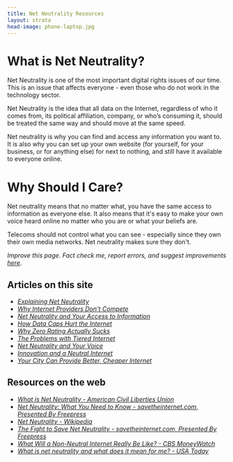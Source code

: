 ```yaml
---
title: Net Neutrality Resources
layout: strata
head-image: phone-laptop.jpg
---
```


# What is Net Neutrality?
Net Neutrality is one of the most important digital rights issues of our time. This is an issue that affects everyone - even those who do not work in the technology sector.

Net Neutrality is the idea that all data on the Internet, regardless of who it comes from, its political affiliation, company, or who’s consuming it, should be treated the same way and should move at the same speed.

Net neutrality is why you can find and access any information you want to. It is also why you can set up your own website (for yourself, for your business, or for anything else) for next to nothing, and still have it available to everyone online.

# Why Should I Care?
Net neutrality means that no matter what, you have the same access to information as everyone else. It also means that it's easy to make your own voice heard online no matter who you are or what your beliefs are.

Telecoms should not control what you can see - especially since they own their own media networks. Net neutrality makes sure they don't.

_Improve this page. Fact check me, report errors, and suggest improvements [here]({{site.url}}/factcheck)._

## Articles on this site

* _[Explaining Net Neutrality]({{site.url}}/blog/read/2016.12.05.htm/)_
* _[Why Internet Providers Don't Compete]({{site.url}}/blog/read/2016.12.23.htm/)_
* _[Net Neutrality and Your Access to Information]({{site.url}}/blog/read/2017.01.04.htm/)_
* _[ How Data Caps Hurt the Internet]({{site.url}}/blog/read/2017.01.10.htm/)_
* _[Why Zero Rating Actually Sucks]({{site.url}}/blog/read/2017.01.16.htm/)_
* _[The Problems with Tiered Internet]({{site.url}}/blog/read/2017.01.25.htm/)_
* _[Net Neutrality and Your Voice]({{site.url}}/blog/read/2017.02.02.htm/)_
* _[Innovation and a Neutral Internet]({{site.url}}/blog/read/2017.02.08.htm/)_
* _[Your City Can Provide Better, Cheaper Internet]({{site.url}}/blog/read/2017.02.23.htm/)_

## Resources on the web
- _[What is Net Neutrality - American Civil Liberties Union](https://www.aclu.org/feature/what-net-neutrality)_
- _[Net Neutrality: What You Need to Know - savetheinternet.com, Presented By Freepress](http://www.savetheinternet.com/net-neutrality-what-you-need-know-now)_
- _[Net Neutrality - Wikipedia](https://en.wikipedia.org/wiki/Net_neutrality)_
- _[The Fight to Save Net Neutrality - savetheinternet.com, Presented By Freepress](http://www.savetheinternet.com/net-neutrality-resources)_
- _[What Will a Non-Neutral Internet Really Be Like? - CBS MoneyWatch](http://www.cbsnews.com/news/what-will-a-non-neutral-net-really-be-like/)_
- _[What is net neutrality and what does it mean for me? - USA Today](http://www.usatoday.com/story/tech/2015/02/24/net-neutrality-what-is-it-guide/23237737/)_


